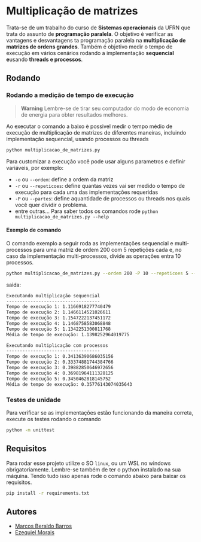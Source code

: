 # Multiplicação de matrizes
Trata-se de um trabalho do curso de **Sistemas operacionais** da UFRN que trata do assunto de **programação paralela**. 
O objetivo é verificar as vantagens e desvantagens ta programação paralela na **multiplicação de matrizes de ordens grandes**. Também é objetivo medir o tempo de execução em vários cenários rodando a implementação **sequencial e**usando **threads e processos**.

## Rodando
### Rodando a medição de tempo de execução
> **Warning** 
> Lembre-se de tirar seu computador do modo de economia de energia para obter resultados melhores.

Ao executar o comando a baixo è possivel medir o tempo médio de execução de multiplicação de matrizes de diferentes maneiras, incluindo implementação sequencial, usando processos ou threads
```bash
python multiplicacao_de_matrizes.py
```
Para customizar a execução você pode usar alguns parametros e definir variáveis, por exemplo:
- `-o` ou `--ordem`: define a ordem da matriz
- `-r` ou `--repeticoes`: define quantas vezes vai ser medido o tempo de execução para cada uma das implementações requeridas
- `-P` ou `--partes`: define aquantidade de processos ou threads nos quais você quer dividir o problema.
- entre outras...
Para saber todos os comandos rode `python multiplicacao_de_matrizes.py --help`

#### Exemplo de comando
O comando exemplo a seguir roda as implementações sequencial e multi-processos para uma matriz de ordem 200 com 5 repetições cada e, no caso da implementação multi-processos, divide as operações entra 10 processos.
```bash
python multiplicacao_de_matrizes.py --ordem 200 -P 10 --repeticoes 5 --sequencial --processos
```
saida:
```bash
Executando multiplicação sequencial
-----------------------------------
Tempo de execução 1: 1.1166918277740479
Tempo de execução 2: 1.1466114521026611
Tempo de execução 3: 1.1547222137451172
Tempo de execução 4: 1.1468758583068848
Tempo de execução 5: 1.1342251300811768
Média de tempo de execução: 1.1398252964019775

Executando multiplicação com processos
-----------------------------------
Tempo de execução 1: 0.34136390686035156
Tempo de execução 2: 0.33374881744384766
Tempo de execução 3: 0.39882850646972656
Tempo de execução 4: 0.36981964111328125
Tempo de execução 5: 0.3450462818145752
Média de tempo de execução: 0.35776143074035643
```

### Testes de unidade
Para verificar se as implementações estão funcionando da maneira correta, execute os testes rodando o comando

```bash
python -m unittest
```

## Requisitos
Para rodar esse projeto utilize o SO `linux`, ou um WSL no windows obrigatoriamente. Lembre-se também de ter o python instalado na sua máquina. Tendo tudo isso apenas rode o comando abaixo para baixar os requisitos.

```bash
pip install -r requirements.txt
```

## Autores
- [Marcos Beraldo Barros](https://github.com/MarcosBB)
- [Ezequiel Morais](https://github.com/Ezeque)
